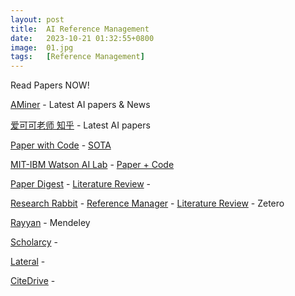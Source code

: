 ```yaml
---
layout: post
title:  AI Reference Management
date:   2023-10-21 01:32:55+0800
image:  01.jpg
tags:   [Reference Management]
---
```


Read Papers NOW!


[AMiner](https://www.aminer.cn) - 
Latest AI papers & News

[爱可可老师 知乎](https://www.zhihu.com/column/c_1302892716695818240) - 
Latest AI papers

[Paper with Code](https://paperswithcode.com) - 
[SOTA](https://paperswithcode.com/sota)

[MIT-IBM Watson AI Lab]() - 
[Paper + Code](https://mitibmwatsonailab.mit.edu/research/papers-code/)

[Paper Digest](https://www.paperdigest.org) - 
[Literature Review](https://www.paperdigest.org/review/) - 

[Research Rabbit](https://www.researchrabbit.ai) - 
[Reference Manager]() - 
[Literature Review](https://www.paperdigest.org/review/) - 
Zetero

[Rayyan]() - 
Mendeley

[Scholarcy]() - 

[Lateral]() - 



[CiteDrive](https://www.citedrive.com/en/) - 

